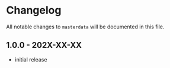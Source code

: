# Changelog

All notable changes to `masterdata` will be documented in this file.

## 1.0.0 - 202X-XX-XX

- initial release
